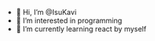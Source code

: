 - 👋 Hi, I’m @IsuKavi
- 👀 I’m interested in programming
- 🌱 I’m currently learning react by myself

<!---
IsuKavi/IsuKavi is a ✨ special ✨ repository because its `README.md` (this file) appears on your GitHub profile.
You can click the Preview link to take a look at your changes.
--->
